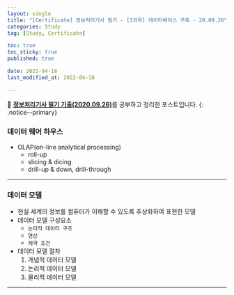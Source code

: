 ```yaml
---
layout: single
title: "[Certificate] 정보처리기사 필기 - [3과목] 데이터베이스 구축 - 20.09.26"
categories: Study
tag: [Study, Certificate]

toc: true
toc_sticky: true
published: true

date: 2022-04-18
last_modified_at: 2022-04-18

---
```



📄 [**정보처리기사 필기 기출(2020.09.26)**](https://comcbt.com/xe/iz)를 공부하고 정리한 포스트입니다.
{: .notice--primary}


### 데이터 웨어 하우스

- OLAP(on-line analytical processing)
    - roll-up
    - slicing & dicing
    - drill-up & down, drill-through

---

### 데이터 모델

- 현실 세계의 정보를 컴퓨터가 이해할 수 있도록 추상화하여 표현한 모델
- 데이터 모델 구성요소
    - `논리적 데이터 구조`
    - `연산`
    - `제약 조건`
- 데이터 모델 절차
    1. 개념적 데이터 모델
    2. 논리적 데이터 모델
    3. 물리적 데이터 모델

---
